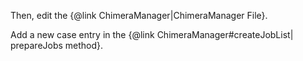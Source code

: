 Then, edit the {@link ChimeraManager|ChimeraManager File}.

Add a new case entry in the {@link ChimeraManager#createJobList| prepareJobs method}.



